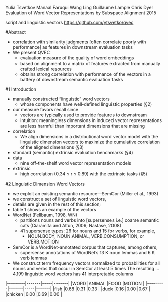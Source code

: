 Yulia Tsvetkov Manaal Faruqui Wang Ling Guillaume Lample Chris Dyer
Evaluation of Word Vector Representations by Subspace Alignment
2015

script and linguistic vectors
https://github.com/ytsvetko/qvec

#Abstract

* correlation with similarity judgments [often correlate poorly with
  performance] as features in downstream evaluation tasks
* We present QVEC
  * evaluation measure of the quality of word embeddings 
  * based on alignment to a matrix of features 
    extracted from manually crafted lexical resources
  * obtains strong correlation with performance of the vectors
    in a battery of downstream semantic evaluation tasks

#1 Introduction

* manually constructed “linguistic” word vectors
  * whose components have well-defined linguistic properties (§2)
* our measure favors recall since
  * vectors are typically used to provide features to downstream
  * intuition:
    meaningless dimensions in induced vector representations are less harmful
    than important dimensions that are missing
* correlation
  * We align dimensions in a distributional word vector model
    with the linguistic dimension vectors to
    maximize the cumulative correlation of the aligned dimensions (§3)
* standard (semantic) extrinsic evaluation benchmarks (§4)
* data
  * nine off-the-shelf word vector representation models
* extrinsic
  * high correlation (0.34 ≤ r ≤ 0.89) with the extrinsic tasks (§5)

#2 Linguistic Dimension Word Vectors

* we exploit an existing semantic resource—SemCor (Miller et al., 1993)
* we construct a set of linguistic word vectors,
* details are given in the rest of this section;
* table 1 shows an example of the vectors
* WordNet (Fellbaum, 1998, WN)
  * partitions nouns and verbs into [supersenses i.e.] coarse semantic cats
    (Ciaramita and Altun, 2006; Nastase, 2008)
  * 41 supersense types: 26 for nouns and 15 for verbs, for example,
    * NOUN.BODY, NOUN.ANIMAL, VERB.CONSUMPTION, or VERB.MOTION 
* SemCor is a WordNet-annotated corpus that captures, among others,
  * supersense annotations of WordNet’s 13 K noun lemmas and 6 K verb lemmas
* We construct term frequency vectors normalized to probabilities 
  for all nouns and verbs that occur in SemCor at least 5 times
  The resulting ... 4,199 linguistic word vectors has 41 interpretable columns

|---------|-------|-----|-------|
|WORD	    |ANIMAL	|FOOD	|MOTION |
|---------|-------|-----|-------|
|fish	    |0.68	  |0.31	|0.33	  |
|duck	    |0.16	  |0.00	|0.67   |
|chicken	|0.00	  |0.69	|0.00   |
